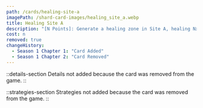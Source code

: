 ```yaml
---
path: /cards/healing-site-a
imagePath: /shard-card-images/healing_site_a.webp
title: Healing Site A
description: "[N Points]: Generate a healing zone in Site A, healing Nx2 HP per second."
cost: n
removed: true
changeHistory:
  - Season 1 Chapter 1: "Card Added"
  - Season 1 Chapter 2: "Card Removed"
---
```


::details-section
Details not added because the card was removed from the game.
::

::strategies-section
Strategies not added because the card was removed from the game.
::
